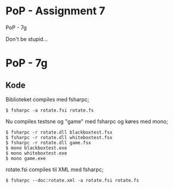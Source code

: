 # PoP - Assignment 7
PoP - 7g

Don't be stupid...

# PoP - 7g


## Kode


Biblioteket compiles med fsharpc;

	$ fsharpc -a rotate.fsi rotate.fs


Nu compiles testsne og "game" med fsharpc og køres med mono;

	$ fsharpc -r rotate.dll blackboxtest.fsx
	$ fsharpc -r rotate.dll whiteboxtest.fsx
	$ fsharpc -r rotate.dll game.fsx
	$ mono blackboxtest.exe
	$ mono whiteboxtest.exe
	$ mono game.exe


rotate.fsi compiles til XML med fsharpc;

	$ fsharpc --doc:rotate.xml -a rotate.fsi rotate.fs
